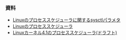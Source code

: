 ### 資料
- [Linuxのプロセススケジューラに関するsysctlパラメタ](https://zenn.dev/satoru_takeuchi/articles/08b8d0fdf4e711f47b2e)
- [Linuxのプロセススケジューラ](https://windhole.booth.pm/items/1449829)
- [ Linuxカーネル4.1のプロセススケジューラ(ドラフト) ](https://satoru-takeuchi.hatenablog.com/entry/2020/03/29/055411)
